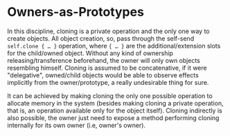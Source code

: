 # Owners-as-Prototypes

In this discipline, cloning is a private operation and the only one way to
create objects. All object creation, so, pass through the self-send
`self.clone { … }` operation, where `{ … }` are the additional/extension 
slots for the child/owned object. Without any kind of ownership
releasing/transference beforehand, the owner will only own objects resembling
himself. Cloning is assumed to be concatenative, if it were "delegative",
owned/child objects would be able to observe effects implicitly from the
owner/prototype, a really undesirable thing for sure.

It can be achieved by making  cloning the only one possible operation to 
allocate memory in the system (besides making cloning a private operation, that
is, an operation available only for the object itself). Cloning indirectly is
also possible, the owner just need to expose a method performing cloning
internally for its own owner (i.e, owner's owner).
